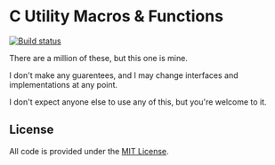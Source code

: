 # C Utility Macros & Functions

[![Build status](https://github.com/eloj/eutils/workflows/build/badge.svg)](https://github.com/eloj/eutils/actions/workflows/build.yml)

There are a million of these, but this one is mine.

I don't make any guarentees, and I may change interfaces and implementations at any point.

I don't expect anyone else to use any of this, but you're welcome to it.

## License

All code is provided under the [MIT License](LICENSE).

